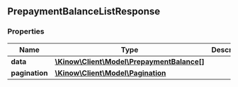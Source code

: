 ## PrepaymentBalanceListResponse

### Properties
Name | Type | Description | Notes
------------ | ------------- | ------------- | -------------
**data** | [**\Kinow\Client\Model\PrepaymentBalance[]**](#PrepaymentBalance) |  | [optional] 
**pagination** | [**\Kinow\Client\Model\Pagination**](#Pagination) |  | [optional] 


